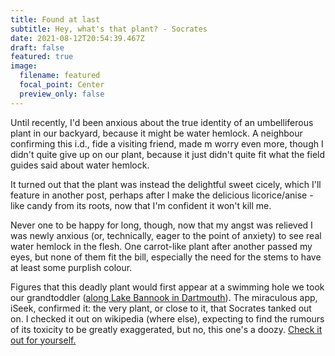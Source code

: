 ```yaml
---
title: Found at last
subtitle: Hey, what's that plant? - Socrates
date: 2021-08-12T20:54:39.467Z
draft: false
featured: true
image:
  filename: featured
  focal_point: Center
  preview_only: false
---
```

Until recently, I'd been anxious about the true identity of an umbelliferous plant in our backyard, because it might be water hemlock. A neighbour confirming this i.d., fide a visiting friend, made m worry even more, though I didn't quite give up on our plant, because it just didn't quite fit what the field guides said about water hemlock.

It turned out that the plant was instead the delightful sweet cicely, which I'll feature in another post, perhaps after I make the delicious licorice/anise - like candy from its roots, now that I'm confident it won't kill me.

Never one to be happy for long, though, now that my angst was relieved I was newly anxious (or, technically, eager to the point of anxiety) to see real water hemlock in the flesh. One carrot-like plant after another passed my eyes, but none of them fit the bill, especially the need for the stems to have at least some purplish colour.

Figures that this deadly plant would first appear at a swimming hole we took our grandtoddler ([along Lake Bannook in Dartmouth]()). The miraculous app, iSeek, confirmed it: the very plant, or close to it, that Socrates tanked out on. I checked it out on wikipedia (where else), expecting to find the rumours of its toxicity to be greatly exaggerated, but no, this one's a doozy. [Check it out for yourself.](https://en.wikipedia.org/wiki/Cicuta)

